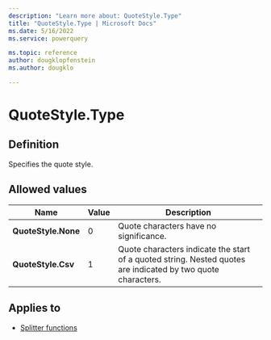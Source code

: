 ```yaml
---
description: "Learn more about: QuoteStyle.Type"
title: "QuoteStyle.Type | Microsoft Docs"
ms.date: 5/16/2022
ms.service: powerquery

ms.topic: reference
author: dougklopfenstein
ms.author: dougklo

---
```

# QuoteStyle.Type

## Definition

Specifies the quote style.

## Allowed values
  
|Name|Value|Description|
| ------- | --- | ----------- |
|**QuoteStyle.None**|0|Quote characters have no significance.|
|**QuoteStyle.Csv**|1|Quote characters indicate the start of a quoted string. Nested quotes are indicated by two quote characters.|

## Applies to

* [Splitter functions](splitter-functions.md)
